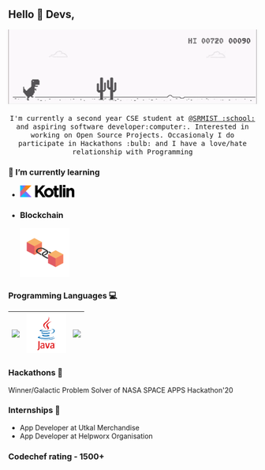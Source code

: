 ## Hello :wave: Devs, 
  
  <p align="center">
   <img src="https://github.com/amtheshubham/amtheshubham/blob/main/Play-Chrome-Dinosaur-Game.gif" width=800>
  <br><br>
  <samp>
    I'm currently a second year CSE student at <a href="http://www.srmist.edu.in/">@SRMIST :school: </a> and aspiring software developer:computer:. Interested in working on Open Source Projects. Occasionaly I do participate in Hackathons :bulb: and I have a love/hate relationship with Programming
  </samp>
</p>

<!--
**amtheshubham/amtheshubham** is a ✨ _special_ ✨ repository because its `README.md` (this file) appears on your GitHub profile.

Here are some ideas to get you started:-->

### 🌱 I’m currently learning
<ul>
  <li><img src="Kotlin_logo_wordmark.png" width=110><br></li>
  <li><h3>Blockchain</h3><img src="blockchain.png" width=100></li>
</ul>    

### Programming Languages  :computer:
|<img src="https://raw.githubusercontent.com/coderjojo/coderjojo/master/img/cpp.png" width=60> | <img src="https://github.com/amtheshubham/amtheshubham/blob/main/f1eaa7278f64e27128e062a3de918265.png" width=80> | <img src="https://raw.githubusercontent.com/coderjojo/coderjojo/master/img/python.svg" width=60> |
|:---:|:---:|:---:|

### Hackathons  :rocket:

<p>Winner/Galactic Problem Solver of NASA SPACE APPS Hackathon'20</p>

### Internships :book:
<ul>
<li>App Developer at Utkal Merchandise</li>
<li>App Developer at Helpworx Organisation</li>
</ul>

### Codechef rating - 1500+

<!--- 🔭 I’m currently working on ...
- 🌱 I’m currently learning ...
- 👯 I’m looking to collaborate on ...
- 🤔 I’m looking for help with ...
- 💬 Ask me about ...
- 📫 How to reach me: ...
- 😄 Pronouns: ...
- ⚡ Fun fact: ...-->

